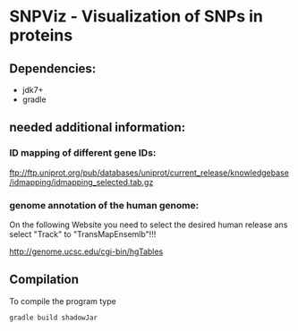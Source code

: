# SNPViz - Visualization of SNPs in proteins


## Dependencies:

- jdk7+
- gradle

## needed additional information:

### ID mapping of different gene IDs:

ftp://ftp.uniprot.org/pub/databases/uniprot/current_release/knowledgebase/idmapping/idmapping_selected.tab.gz

### genome annotation of the human genome:

On the following Website you need to select the desired human release ans select "Track" to "TransMapEnsemlb"!!!

http://genome.ucsc.edu/cgi-bin/hgTables

## Compilation

To compile the program type

`gradle build shadowJar`
